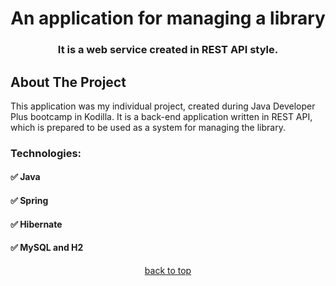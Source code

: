 <h1 align="center">An application for managing a library</h1>
<h3 align="center">It is a web service created in REST API style.</h3>

<!-- ABOUT THE PROJECT -->
## About The Project

This application was my individual project, created during Java Developer Plus bootcamp in Kodilla. It is a back-end application written in REST API, which is prepared to be used as a system for managing the library.

<h3 align="left">Technologies:</h3>
<h4 align="left">✅ Java</h4>
<h4 align="left">✅ Spring</h4>
<h4 align="left">✅ Hibernate</h4>
<h4 align="left">✅ MySQL and H2</h4>

<p align="center"><a href="#top">back to top</a></p>
